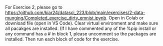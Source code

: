 For Exercise 2, please go to https://github.com/kiar24/datasci_223/blob/main/exercises/2-data-munging/Completed_exercise_dirty_emnist.ipynb. Open in Colab or download file (open in VS Code). Clear virtual environment and make sure all pacakges are installed. (If I have commented any of the %pip install or any command has a # in block 1, please uncomment so the packages are installed. Then run each block of code for the exercise.

